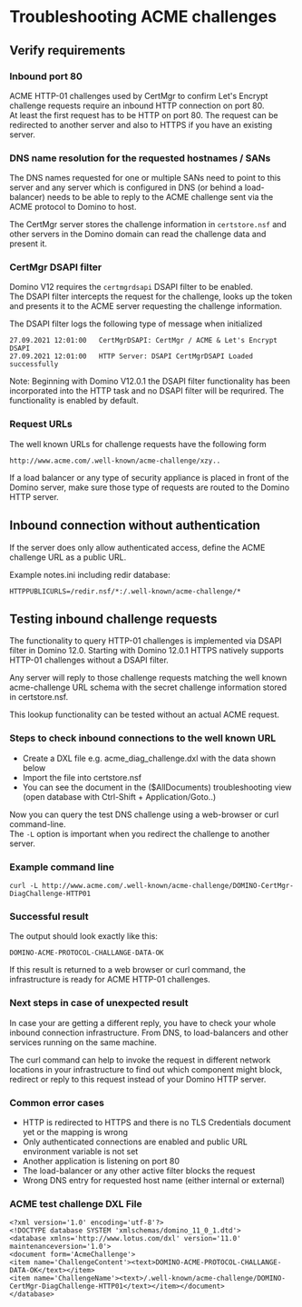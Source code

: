 # Troubleshooting ACME challenges

## Verify requirements

### Inbound port 80

ACME HTTP-01 challenges used by CertMgr to confirm Let's Encrypt challenge requests require an inbound HTTP connection on port 80.  
At least the first request has to be HTTP on port 80. The request can be redirected to another server and also to HTTPS if you have an existing server.  

### DNS name resolution for the requested hostnames / SANs

The DNS names requested for one or multiple SANs need to point to this server and any server which is configured in DNS (or behind a load-balancer) needs to be able to reply to the ACME challenge sent via the ACME protocol to Domino to host.

The CertMgr server stores the challenge information in `certstore.nsf` and other servers in the Domino domain can read the challenge data and present it.

### CertMgr DSAPI filter

Domino V12 requires the `certmgrdsapi` DSAPI filter to be enabled.  
The DSAPI filter intercepts the request for the challenge, looks up the token and presents it to the ACME server requesting the challenge information.

The DSAPI filter logs the following type of message when initialized

```
27.09.2021 12:01:00   CertMgrDSAPI: CertMgr / ACME & Let's Encrypt DSAPI
27.09.2021 12:01:00   HTTP Server: DSAPI CertMgrDSAPI Loaded successfully
```

Note: Beginning with Domino V12.0.1 the DSAPI filter functionality has been incorporated into the HTTP task and no DSAPI filter will be requrired. The functionality is enabled by default.  

### Request URLs

The well known URLs for challenge requests have the following form

```
http://www.acme.com/.well-known/acme-challenge/xzy..
```

If a load balancer or any type of security appliance is placed in front of the Domino server, make sure those type of requests are routed to the Domino HTTP server.

## Inbound connection without authentication

If the server does only allow authenticated access, define the ACME challenge URL as a public URL.

Example notes.ini including redir database:

```
HTTPPUBLICURLS=/redir.nsf/*:/.well-known/acme-challenge/*
```


## Testing inbound challenge requests

The functionality to query HTTP-01 challenges is implemented via DSAPI filter in Domino 12.0.
Starting with Domino 12.0.1 HTTPS natively supports HTTP-01 challenges without a DSAPI filter.    

Any server will reply to those challenge requests matching the well known acme-challenge URL schema with the secret challenge information stored in certstore.nsf.

This lookup functionality can be tested without an actual ACME request.  

### Steps to check inbound connections to the well known URL

- Create a DXL file e.g. acme_diag_challenge.dxl with the data shown below
- Import the file into certstore.nsf
- You can see the document in the ($AllDocuments) troubleshooting view (open database with Ctrl-Shift + Application/Goto..)

Now you can query the test DNS challenge using a web-browser or curl command-line.  
The `-L` option is important when you redirect the challenge to another server.

### Example command line

```
curl -L http://www.acme.com/.well-known/acme-challenge/DOMINO-CertMgr-DiagChallenge-HTTP01
```

### Successful result

The output should look exactly like this:

```
DOMINO-ACME-PROTOCOL-CHALLANGE-DATA-OK
```

If this result is returned to a web browser or curl command, the infrastructure is ready for ACME HTTP-01 challenges.

### Next steps in case of unexpected result

In case your are getting a different reply, you have to check your whole inbound connection infrastructure. From DNS, to load-balancers and other services running on the same machine.

The curl command can help to invoke the request in different network locations in your infrastructure to find out which component might block, redirect or reply to this request instead of your Domino HTTP server.

### Common error cases

- HTTP is redirected to HTTPS and there is no TLS Credentials document yet or the mapping is wrong
- Only authenticated connections are enabled and public URL environment variable is not set
- Another application is listening on port 80
- The load-balancer or any other active filter blocks the request
- Wrong DNS entry for requested host name (either internal or external)


### ACME test challenge DXL File

```
<?xml version='1.0' encoding='utf-8'?>
<!DOCTYPE database SYSTEM 'xmlschemas/domino_11_0_1.dtd'>
<database xmlns='http://www.lotus.com/dxl' version='11.0' maintenanceversion='1.0'>
<document form='AcmeChallenge'>
<item name='ChallengeContent'><text>DOMINO-ACME-PROTOCOL-CHALLANGE-DATA-OK</text></item>
<item name='ChallengeName'><text>/.well-known/acme-challenge/DOMINO-CertMgr-DiagChallenge-HTTP01</text></item></document>
</database>
```

